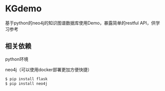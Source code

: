 # KGdemo
基于python的neo4j的知识图谱数据库使用Demo，暴露简单的restful API，供学习参考

## 相关依赖
python环境

neo4j（可以使用docker部署更加方便快捷）

```bash
$ pip install flask
$ pip install neo4j
```
